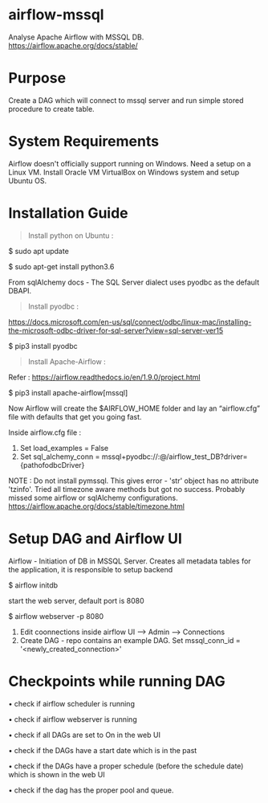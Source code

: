 # airflow-mssql
Analyse Apache Airflow with MSSQL DB. 
https://airflow.apache.org/docs/stable/

# Purpose 
Create a DAG which will connect to mssql server and run simple stored procedure to create table.

# System Requirements 
Airflow doesn't officially support running on Windows. Need a setup on a Linux VM. 
Install Oracle VM VirtualBox on Windows system and setup Ubuntu OS. 

# Installation Guide 
> Install python on Ubuntu :

$ sudo apt update

$ sudo apt-get install python3.6

From sqlAlchemy docs - The SQL Server dialect uses pyodbc as the default DBAPI.
> Install pyodbc :

https://docs.microsoft.com/en-us/sql/connect/odbc/linux-mac/installing-the-microsoft-odbc-driver-for-sql-server?view=sql-server-ver15 

$ pip3 install pyodbc

> Install Apache-Airflow :

Refer : https://airflow.readthedocs.io/en/1.9.0/project.html 

$ pip3 install apache-airflow[mssql] 

Now Airflow will create the $AIRFLOW_HOME folder and lay an “airflow.cfg” file with defaults that get you going fast.

Inside airflow.cfg file : 
1. Set load_examples = False
2. Set sql_alchemy_conn = mssql+pyodbc://<login>:<password>@<serverIP>/airflow_test_DB?driver={pathofodbcDriver} 

NOTE : Do not install pymssql. This gives error - 'str' object has no attribute 'tzinfo'. Tried all timezone aware methods but got no success. Probably missed some airflow or sqlAlchemy configurations.
https://airflow.apache.org/docs/stable/timezone.html 

# Setup DAG and Airflow UI
Airflow - Initiation of DB in MSSQL Server. Creates all metadata tables for the application, it is responsible to setup backend

$ airflow initdb

start the web server, default port is 8080

$ airflow webserver -p 8080

1. Edit coonnections inside airflow UI --> Admin --> Connections
2. Create DAG - repo contains an example DAG. Set mssql_conn_id = '<newly_created_connection>'

# Checkpoints while running DAG
•	check if airflow scheduler is running 

•	check if airflow webserver is running 

•	check if all DAGs are set to On in the web UI 

•	check if the DAGs have a start date which is in the past 

•	check if the DAGs have a proper schedule (before the schedule date) which is shown in the web UI 

•	check if the dag has the proper pool and queue. 